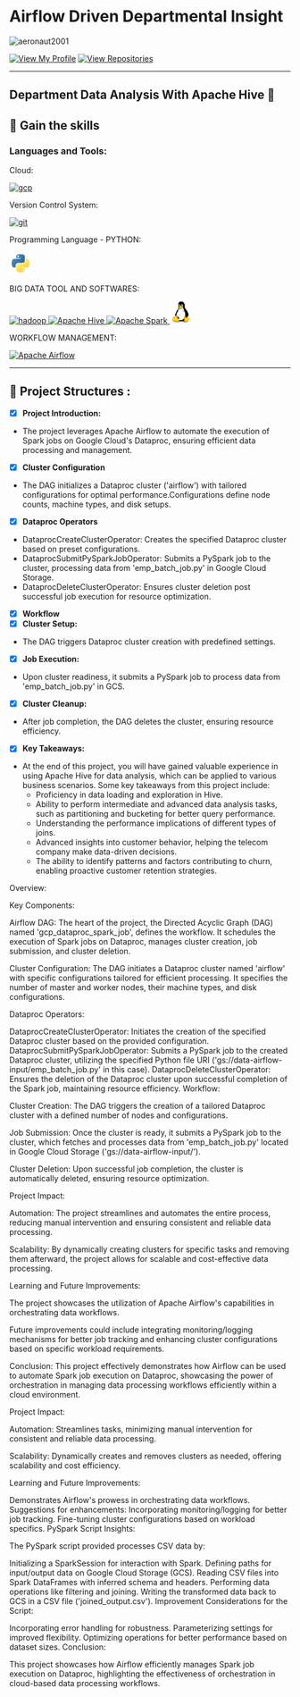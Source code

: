 # Airflow Driven Departmental Insight
 
 <p align="left"> <img src="https://komarev.com/ghpvc/?username=aeronaut2001&label=Profile%20views&color=0e75b6&style=flat" alt="aeronaut2001" /> </p>
 
[![View My Profile](https://img.shields.io/badge/View-My_Profile-green?logo=GitHub)](https://github.com/aeronaut2001) 
 [![View Repositories](https://img.shields.io/badge/View-My_Repositories-blue?logo=GitHub)](https://github.com/aeronaut2001?tab=repositories)

---

## Department Data Analysis With Apache Hive 🐝
📝 Gain the skills 
---

 <h3 align="left">Languages and Tools:</h3>

<p align="left"> Cloud: </p>

<a href="https://cloud.google.com" target="_blank" rel="noreferrer"> <img src="https://www.vectorlogo.zone/logos/google_cloud/google_cloud-icon.svg" alt="gcp" width="40" height="40"/> </a> </p>

<p align="left"> Version Control System: </p>

 <a href="https://git-scm.com/" target="_blank" rel="noreferrer"> <img src="https://www.vectorlogo.zone/logos/git-scm/git-scm-icon.svg" alt="git" width="40" height="40"/> </a> </p>

<p align="left"> Programming Language - PYTHON: </p>
    <a href="https://www.python.org" target="_blank" rel="noreferrer"> <img src="https://raw.githubusercontent.com/devicons/devicon/master/icons/python/python-original.svg" alt="python" width="40" height="40"/> </a> 

<p align="left"> BIG DATA TOOL AND SOFTWARES: </p> 
  <a href="https://hadoop.apache.org/" target="_blank" rel="noreferrer"> <img src="https://www.vectorlogo.zone/logos/apache_hadoop/apache_hadoop-icon.svg" alt="hadoop" width="40" height="40"/> </a> 
  <a href="https://hive.apache.org" target="_blank" rel="noreferrer"> <img src="https://upload.wikimedia.org/wikipedia/commons/b/bb/Apache_Hive_logo.svg" alt="Apache Hive" width="40" height="40"/> </a> 
  <a href="https://spark.apache.org" target="_blank" rel="noreferrer"> <img src="https://upload.wikimedia.org/wikipedia/commons/f/f3/Apache_Spark_logo.svg" alt="Apache Spark" width="40" height="40"/> </a> 
<a href="https://www.linux.org/" target="_blank" rel="noreferrer"> <img src="https://raw.githubusercontent.com/devicons/devicon/master/icons/linux/linux-original.svg" alt="linux" width="40" height="40"/> </a> </p>

<p align="left"> WORKFLOW MANAGEMENT: </p> 
<a href="https://airflow.apache.org" target="_blank" rel="noreferrer"> <img src="https://upload.wikimedia.org/wikipedia/commons/d/de/AirflowLogo.png" alt="Apache Airflow" width="40" height="40"/> </a></p>
 
 ---

## 📙 Project Structures :

- [x] **Project Introduction:**
- The project leverages Apache Airflow to automate the execution of Spark jobs on Google Cloud's Dataproc, ensuring efficient data processing and management.
- [x] **Cluster Configuration**
- The DAG initializes a Dataproc cluster ('airflow') with tailored configurations for optimal performance.Configurations define node counts, machine types, and disk setups.
- [x] **Dataproc Operators**
- DataprocCreateClusterOperator: Creates the specified Dataproc cluster based on preset configurations.
- DataprocSubmitPySparkJobOperator: Submits a PySpark job to the cluster, processing data from 'emp_batch_job.py' in Google Cloud Storage.
- DataprocDeleteClusterOperator: Ensures cluster deletion post successful job execution for resource optimization.
- [x] **Workflow**
- [x] **Cluster Setup:**
- The DAG triggers Dataproc cluster creation with predefined settings.
- [x] **Job Execution:**
- Upon cluster readiness, it submits a PySpark job to process data from 'emp_batch_job.py' in GCS.
- [x] **Cluster Cleanup:**
- After job completion, the DAG deletes the cluster, ensuring resource efficiency.


- [x] **Key Takeaways:**
- At the end of this project, you will have gained valuable experience in using Apache Hive for data analysis, which can be applied to various business scenarios. Some key takeaways from this project include:
  - Proficiency in data loading and exploration in Hive.
  - Ability to perform intermediate and advanced data analysis tasks, such as partitioning and bucketing for better query performance.
  - Understanding the performance implications of different types of joins.
  - Advanced insights into customer behavior, helping the telecom company make data-driven decisions.
  - The ability to identify patterns and factors contributing to churn, enabling proactive customer retention strategies.





























Overview:


Key Components:

Airflow DAG: The heart of the project, the Directed Acyclic Graph (DAG) named 'gcp_dataproc_spark_job', defines the workflow. It schedules the execution of Spark jobs on Dataproc, manages cluster creation, job submission, and cluster deletion.

Cluster Configuration: The DAG initiates a Dataproc cluster named 'airflow' with specific configurations tailored for efficient processing. It specifies the number of master and worker nodes, their machine types, and disk configurations.

Dataproc Operators:

DataprocCreateClusterOperator: Initiates the creation of the specified Dataproc cluster based on the provided configuration.
DataprocSubmitPySparkJobOperator: Submits a PySpark job to the created Dataproc cluster, utilizing the specified Python file URI ('gs://data-airflow-input/emp_batch_job.py' in this case).
DataprocDeleteClusterOperator: Ensures the deletion of the Dataproc cluster upon successful completion of the Spark job, maintaining resource efficiency.
Workflow:

Cluster Creation: The DAG triggers the creation of a tailored Dataproc cluster with a defined number of nodes and configurations.

Job Submission: Once the cluster is ready, it submits a PySpark job to the cluster, which fetches and processes data from 'emp_batch_job.py' located in Google Cloud Storage ('gs://data-airflow-input/').

Cluster Deletion: Upon successful job completion, the cluster is automatically deleted, ensuring resource optimization.

Project Impact:

Automation: The project streamlines and automates the entire process, reducing manual intervention and ensuring consistent and reliable data processing.

Scalability: By dynamically creating clusters for specific tasks and removing them afterward, the project allows for scalable and cost-effective data processing.

Learning and Future Improvements:

The project showcases the utilization of Apache Airflow's capabilities in orchestrating data workflows.

Future improvements could include integrating monitoring/logging mechanisms for better job tracking and enhancing cluster configurations based on specific workload requirements.

Conclusion:
This project effectively demonstrates how Airflow can be used to automate Spark job execution on Dataproc, showcasing the power of orchestration in managing data processing workflows efficiently within a cloud environment.















Project Impact:

Automation: Streamlines tasks, minimizing manual intervention for consistent and reliable data processing.

Scalability: Dynamically creates and removes clusters as needed, offering scalability and cost efficiency.

Learning and Future Improvements:

Demonstrates Airflow's prowess in orchestrating data workflows.
Suggestions for enhancements:
Incorporating monitoring/logging for better job tracking.
Fine-tuning cluster configurations based on workload specifics.
PySpark Script Insights:

The PySpark script provided processes CSV data by:

Initializing a SparkSession for interaction with Spark.
Defining paths for input/output data on Google Cloud Storage (GCS).
Reading CSV files into Spark DataFrames with inferred schema and headers.
Performing data operations like filtering and joining.
Writing the transformed data back to GCS in a CSV file ('joined_output.csv').
Improvement Considerations for the Script:

Incorporating error handling for robustness.
Parameterizing settings for improved flexibility.
Optimizing operations for better performance based on dataset sizes.
Conclusion:

This project showcases how Airflow efficiently manages Spark job execution on Dataproc, highlighting the effectiveness of orchestration in cloud-based data processing workflows.
